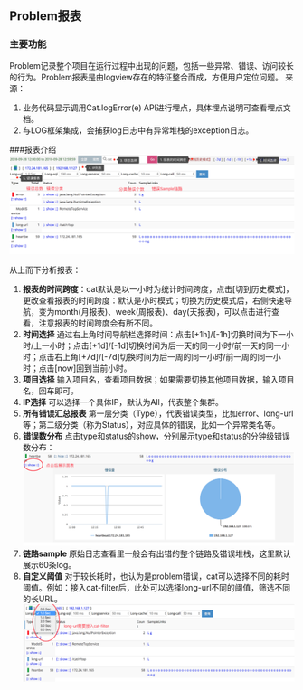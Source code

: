 ## Problem报表

### 主要功能

Problem记录整个项目在运行过程中出现的问题，包括一些异常、错误、访问较长的行为。Problem报表是由logview存在的特征整合而成，方便用户定位问题。 来源：

1. 业务代码显示调用Cat.logError(e) API进行埋点，具体埋点说明可查看埋点文档。
2. 与LOG框架集成，会捕获log日志中有异常堆栈的exception日志。

\###报表介绍 [![img](https://github.com/dianping/cat/raw/master/cat-doc/resources/ch1-report/problem.png)](https://github.com/dianping/cat/blob/master/cat-doc/resources/ch1-report/problem.png)

从上而下分析报表：

1. **报表的时间跨度**：cat默认是以一小时为统计时间跨度，点击[切到历史模式]，更改查看报表的时间跨度：默认是小时模式；切换为历史模式后，右侧快速导航，变为month(月报表)、week(周报表)、day(天报表)，可以点击进行查看，注意报表的时间跨度会有所不同。
2. **时间选择** 通过右上角时间导航栏选择时间：点击[+1h]/[-1h]切换时间为下一小时/上一小时；点击[+1d]/[-1d]切换时间为后一天的同一小时/前一天的同一小时；点击右上角[+7d]/[-7d]切换时间为后一周的同一小时/前一周的同一小时；点击[now]回到当前小时。
3. **项目选择** 输入项目名，查看项目数据；如果需要切换其他项目数据，输入项目名，回车即可。
4. **IP选择** 可以选择一个具体IP，默认为All，代表整个集群。
5. **所有错误汇总报表** 第一层分类（Type），代表错误类型，比如error、long-url等；第二级分类（称为Status），对应具体的错误，比如一个异常类名等。
6. **错误数分布** 点击type和status的show，分别展示type和status的分钟级错误数分布：	[![img](https://github.com/dianping/cat/raw/master/cat-doc/resources/ch1-report/problem_show.png)](https://github.com/dianping/cat/blob/master/cat-doc/resources/ch1-report/problem_show.png)
7. **链路sample** 原始日志查看里一般会有出错的整个链路及错误堆栈，这里默认展示60条log。
8. **自定义阈值** 对于较长耗时，也认为是problem错误，cat可以选择不同的耗时阈值。例如：接入cat-filter后，此处可以选择long-url不同的阈值，筛选不同的长URL。 [![img](https://github.com/dianping/cat/raw/master/cat-doc/resources/ch1-report/problem_threshold.png)](https://github.com/dianping/cat/blob/master/cat-doc/resources/ch1-report/problem_threshold.png)